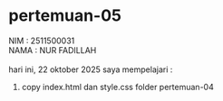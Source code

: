 # pertemuan-05
NIM : 2511500031<br> 
NAMA : NUR FADILLAH<br><br>
hari ini, 22 oktober 2025 saya mempelajari :
<ol>
<li>copy index.html dan style.css folder pertemuan-04</li>
</ol>
